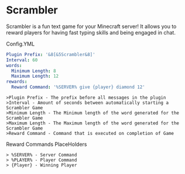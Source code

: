 # Scrambler
Scrambler is a fun text game for your Minecraft server! It allows you to reward players for having fast typing skills and being engaged in chat.

Config.YML
```YAML
Plugin Prefix: '&8[&5Scrambler&8]'
Interval: 60
words:
  Minimum Length: 8
  Maximum Length: 12
rewards:
  Reward Command: '%SERVER% give {player} diamond 12'

```
```
>Plugin Prefix - The prefix before all messages in the plugin
>Interval - Amount of seconds between automatically starting a Scrambler Game
>Minimum Length - The Minimum length of the word generated for the Scrambler Game
>Maximum Length - The Maximum length of the word generated for the Scrambler Game
>Reward Command - Command that is executed on completion of Game
```
Reward Commands PlaceHolders
```
> %SERVER% - Server Command
> %PLAYER% - Player Command
> {Player} - Winning Player
```